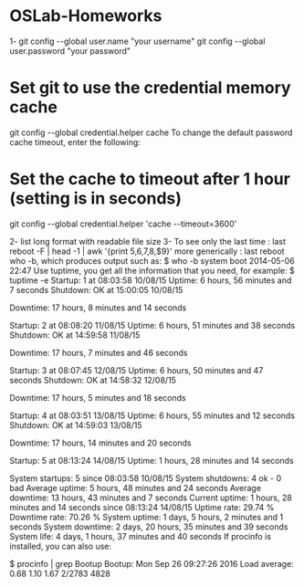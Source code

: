 # OSLab-Homeworks
1- git config --global user.name "your username"
git config --global user.password "your password"
# Set git to use the credential memory cache
git config --global credential.helper cache
To change the default password cache timeout, enter the following:
# Set the cache to timeout after 1 hour (setting is in seconds)
git config --global credential.helper 'cache --timeout=3600'

2- list long format with readable file size
3- To see only the last time : last reboot -F | head -1 | awk '{print $5,$6,$7,$8,$9}'
more generically : last reboot
who -b, which produces output such as:  $ who -b
         system boot  2014-05-06 22:47
Use tuptime, you get all the information that you need, for example:
$ tuptime -e
Startup:  1  at  08:03:58 10/08/15
Uptime:   6 hours, 56 minutes and 7 seconds
Shutdown: OK  at  15:00:05 10/08/15

Downtime: 17 hours, 8 minutes and 14 seconds

Startup:  2  at  08:08:20 11/08/15
Uptime:   6 hours, 51 minutes and 38 seconds
Shutdown: OK  at  14:59:58 11/08/15

Downtime: 17 hours, 7 minutes and 46 seconds

Startup:  3  at  08:07:45 12/08/15
Uptime:   6 hours, 50 minutes and 47 seconds
Shutdown: OK  at  14:58:32 12/08/15

Downtime: 17 hours, 5 minutes and 18 seconds

Startup:  4  at  08:03:51 13/08/15
Uptime:   6 hours, 55 minutes and 12 seconds
Shutdown: OK  at  14:59:03 13/08/15

Downtime: 17 hours, 14 minutes and 20 seconds

Startup:  5  at  08:13:24 14/08/15
Uptime:   1 hours, 28 minutes and 14 seconds

System startups:    5   since   08:03:58 10/08/15
System shutdowns:   4 ok   -   0 bad
Average uptime:     5 hours, 48 minutes and 24 seconds
Average downtime:   13 hours, 43 minutes and 7 seconds
Current uptime:     1 hours, 28 minutes and 14 seconds   since   08:13:24 14/08/15
Uptime rate:        29.74 %
Downtime rate:      70.26 %
System uptime:      1 days, 5 hours, 2 minutes and 1 seconds
System downtime:    2 days, 20 hours, 35 minutes and 39 seconds
System life:        4 days, 1 hours, 37 minutes and 40 seconds
If procinfo is installed, you can also use:

$ procinfo | grep Bootup
Bootup: Mon Sep 26 09:27:26 2016   Load average: 0.68 1.10 1.67 2/2783 4828
